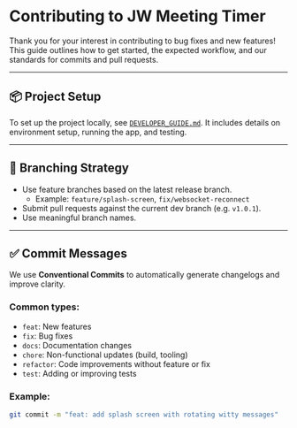 # Contributing to JW Meeting Timer

Thank you for your interest in contributing to bug fixes and new features! This guide outlines how to get started, the expected workflow, and our standards for commits and pull requests.

---

## 📦 Project Setup

To set up the project locally, see  [`DEVELOPER_GUIDE.md`](https://github.com/berba-q/meeting_timer/blob/v1.0.0/DEVELOPER_GUIDE.md). It includes details on environment setup, running the app, and testing.

---

## 🔄 Branching Strategy

- Use feature branches based on the latest release branch.
  - Example: `feature/splash-screen`, `fix/websocket-reconnect`
- Submit pull requests against the current dev branch (e.g. `v1.0.1`).
- Use meaningful branch names.

---

## ✅ Commit Messages

We use **Conventional Commits** to automatically generate changelogs and improve clarity.

### Common types:
- `feat`: New features
- `fix`: Bug fixes
- `docs`: Documentation changes
- `chore`: Non-functional updates (build, tooling)
- `refactor`: Code improvements without feature or fix
- `test`: Adding or improving tests

### Example:
```bash
git commit -m "feat: add splash screen with rotating witty messages"